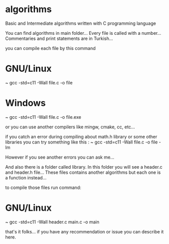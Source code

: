 # algorithms
Basic and Intermediate algorithms written with C programming language

You can find algorithms in main folder... 
Every file is called with a number... 
Commentaries and print statements are in Turkish...

you can compile each file by this command

# GNU/Linux
~ gcc -std=c11 -Wall file.c -o file

# Windows
~ gcc -std=c11 -Wall file.c -o file.exe

or you can use another compilers like mingw, cmake, cc, etc...

if you catch an error during compiling about math.h library or some other libraries you can try something like this : 
~ gcc -std=c11 -Wall file.c -o file -lm

However if you see another errors you can ask me...

And also there is a folder called library. In this folder you will see a header.c and header.h file...
These files contains another algorithms but each one is a function instead...

to compile those files run command: 

# GNU/Linux
~ gcc -std=c11 -Wall header.c main.c -o main

that's it folks...
if you have any recommendation or issue you can describe it here.
